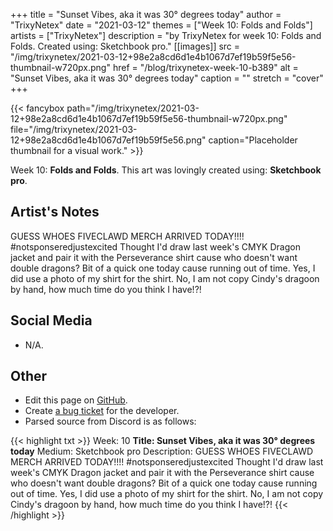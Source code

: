 +++
title =       "Sunset Vibes, aka it was 30° degrees today"
author =      "TrixyNetex"
date =        "2021-03-12"
themes =      ["Week 10: Folds and Folds"]
artists =     ["TrixyNetex"]
description = "by TrixyNetex for week 10: Folds and Folds. Created using: Sketchbook pro."
[[images]]
      src = "/img/trixynetex/2021-03-12+98e2a8cd6d1e4b1067d7ef19b59f5e56-thumbnail-w720px.png"
      href = "/blog/trixynetex-week-10-b389"
      alt = "Sunset Vibes, aka it was 30° degrees today"
      caption = ""
      stretch = "cover"
+++


{{< fancybox path="/img/trixynetex/2021-03-12+98e2a8cd6d1e4b1067d7ef19b59f5e56-thumbnail-w720px.png" file="/img/trixynetex/2021-03-12+98e2a8cd6d1e4b1067d7ef19b59f5e56.png" caption="Placeholder thumbnail for a visual work." >}}


Week 10: **Folds and Folds**. This art was lovingly created using: **Sketchbook pro**.

## Artist's Notes

GUESS WHOES FIVECLAWD MERCH ARRIVED TODAY!!!!
#notsponseredjustexcited
Thought I'd draw last week's CMYK Dragon jacket and pair it with the Perseverance shirt cause who doesn't want double dragons?
Bit of a quick one today cause running out of time. Yes, I did use a photo of my shirt for the shirt. No, I am not copy Cindy's dragoon by hand, how much time do you think I have!?!

## Social Media

- N/A.

## Other

- Edit this page on [GitHub](https://github.com/teaminkling/web-refresh/edit/main/content/blog/trixynetex-week-10-b389.md).
- Create [a bug ticket](https://github.com/teaminkling/web-refresh/issues/new?assignees=&labels=bug&template=problem-report.md&title=) for the developer.
- Parsed source from Discord is as follows:

{{< highlight txt >}}
Week: 10
**Title: Sunset Vibes, aka it was 30° degrees today**
Medium: Sketchbook pro
Description: GUESS WHOES FIVECLAWD MERCH ARRIVED TODAY!!!!
#notsponseredjustexcited
Thought I'd draw last week's CMYK Dragon jacket and pair it with the Perseverance shirt cause who doesn't want double dragons?
Bit of a quick one today cause running out of time. Yes, I did use a photo of my shirt for the shirt. No, I am not copy Cindy's dragoon by hand, how much time do you think I have!?!
{{< /highlight >}}